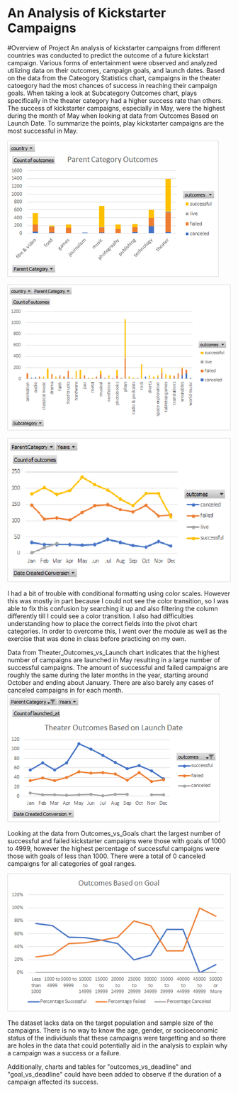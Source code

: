 # An Analysis of Kickstarter Campaigns

#Overview of Project
An analysis of kickstarter campaigns from different countries was conducted to predict the outcome of a future kickstart campaign. Various forms of entertainment were observed and analyzed utilizing data on their outcomes, campaign goals, and launch dates. Based on the data from the Cateogory Statistics chart, campaigns in the theater catoegory had the most chances of success in reaching their campaign goals. When taking a look at Subcategory Outcomes chart, plays specifically in the theater category had a higher success rate than others. The success of kickstarter campaigns, especially in May, were the highest during the month of May when looking at data from Outcomes Based on Launch Date. To summarize the points, play kickstarter campaigns are the most successful in May.

![Category_Statistics](Category_Statistics.png) 

![Subcategory_Outcomes](Subcategory_Outcomes.png)

![Outcomes_Based_on_Launch_Date](Outcomes_Based_on_Launch_Date.png)

I had a bit of trouble with conditional formatting using color scales. However this was mostly in part because I could not see the color transition, so I was able to fix this confusion by searching it up and also filtering the column differently till I could see a color transition. I also had difficulties understanding how to place the correct fields into the pivot chart categories. In order to overcome this, I went over the module as well as the exercise that was done in class before practicing on my own. 

Data from Theater_Outcomes_vs_Launch chart indicates that the highest number of campaigns are launched in May resulting in a large number of successful campaigns. The amount of successful and failed campaigns are roughly the same during the later months in the year, starting around October and ending about January. There are also barely any cases of canceled campaigns in for each month.
![Theater_Outcomes_vs_Launch](Theater_Outcomes_vs_Launch.png)


Looking at the data from Outcomes_vs_Goals chart the largest number of successful and failed kickstarter campaigns were those with goals of 1000 to 4999, however the highest percentage of successful campaigns were those with goals of less than 1000. There were a total of 0 canceled campaigns for all categories of goal ranges. 


![Outcomes_vs_Goals](Outcomes_vs_Goals.png)

The dataset lacks data on the target population and sample size of the campaigns. There is no way to know the age, gender, or socioeconomic status of the individuals that these campaigns were targetting and so there are holes in the data that could potentially aid in the analysis to explain why a campaign was a success or a failure.

Additionally, charts and tables for "outcomes_vs_deadline" and "goal_vs_deadline" could have been added to observe if the duration of a campaign affected its success. 
